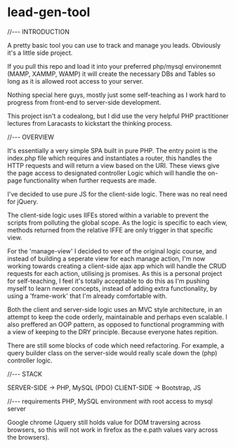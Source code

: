 # lead-gen-tool

//--- INTRODUCTION

A pretty basic tool you can use to track and manage you leads. Obviously it's a little side project.

If you pull this repo and load it into your preferred php/mysql environemnt (MAMP, XAMMP, WAMP) it will create the necessary DBs and Tables so long as it is allowed root access to your server.

Nothing special here guys, mostly just some self-teaching as I work hard to progress from front-end to server-side development.

This project isn't a codealong, but I did use the very helpful PHP practitioner lectures from Laracasts to kickstart the thinking process. 

//--- OVERVIEW

It's essentially a very simple SPA built in pure PHP. The entry point is the index.php file which requires and instantiates a router, this handles the HTTP requests and will return a view based on the URI. These views give the page access to designated controller Logic which will handle the on-page functionality when further requests are made. 

I've decided to use pure JS for the client-side logic. There was no real need for jQuery. 

The client-side logic uses IIFEs stored within a variable to prevent the scripts from polluting the global scope. As the logic is specific to each view, methods returned from the relative IFFE are only trigger in that specific view. 

For the 'manage-view' I decided to veer of the original logic course, and instead of building a seperate view for each manage action, I'm now working towards creating a client-side ajax app which will handle the CRUD requests for each action, utilising js promises. As this is a personal project for self-teaching, I feel it's totally acceptable to do this as I'm pushing myself to learn newer concepts, instead of adding extra functionality, by using a 'frame-work' that I'm already comfortable with.  

Both the client and server-side logic uses an MVC style architecture, in an attempt to keep the code orderly, maintainable and perhaps even scalable. I also preffered an OOP pattern, as opposed to functional programming with a view of keeping to the DRY principle. Because everyone hates repition. 

There are still some blocks of code which need refactoring. For example, a query builder class on the server-side would really scale down the (php) controller logic.

//--- STACK

SERVER-SIDE -> PHP, MySQL (PDO)
CLIENT-SIDE -> Bootstrap, JS

//--- requirements
PHP, MySQL environment with root access to mysql server

Google chrome (Jquery still holds value for DOM traversing across browsers, so this will not work in firefox as the e.path values vary across the browsers).
